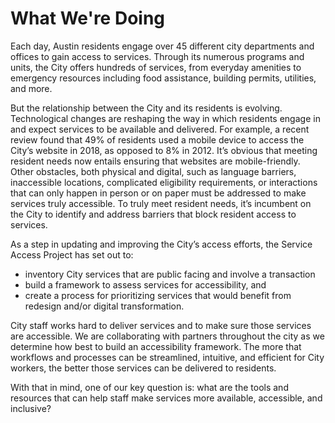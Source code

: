 # What We're Doing

Each day, Austin residents engage over 45 different city departments and offices to gain access to services. Through its numerous programs and units, the City offers hundreds of services, from everyday amenities to emergency resources including food assistance, building permits, utilities, and more.   

But the relationship between the City and its residents is evolving. Technological changes are reshaping the way in which residents engage in and expect services to be available and delivered. For example, a recent review found that 49% of residents used a mobile device to access the City’s website in 2018, as opposed to 8% in 2012. It’s obvious that meeting resident needs now entails ensuring that websites are mobile-friendly. Other obstacles, both physical and digital, such as language barriers, inaccessible locations, complicated eligibility requirements, or interactions that can only happen in person or on paper must be addressed to make services truly accessible. To truly meet resident needs, it’s incumbent on the City to identify and address barriers that block resident access to services.

As a step in updating and improving the City’s access efforts, the Service Access Project has set out to:

* inventory City services that are public facing and involve a transaction
* build a framework to assess services for accessibility, and
* create a process for prioritizing services that would benefit from redesign and/or digital transformation.

City staff works hard to deliver services and to make sure those services are accessible. We are collaborating with partners throughout the city as we determine how best to build an accessibility framework. The more that workflows and processes can be streamlined, intuitive, and efficient for City workers, the better those services can be delivered to residents.

With that in mind, one of our key question is: what are the tools and resources that can help staff make services more available, accessible, and inclusive?

